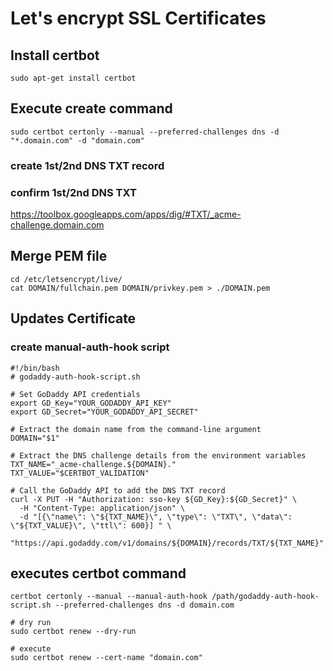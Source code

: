 # Let's encrypt SSL Certificates

## Install certbot
```shell
sudo apt-get install certbot
```

## Execute create command
```shell
sudo certbot certonly --manual --preferred-challenges dns -d "*.domain.com" -d "domain.com"
```
### create 1st/2nd DNS TXT record

### confirm 1st/2nd DNS TXT 
https://toolbox.googleapps.com/apps/dig/#TXT/_acme-challenge.domain.com


## Merge PEM file
```shell
cd /etc/letsencrypt/live/
cat DOMAIN/fullchain.pem DOMAIN/privkey.pem > ./DOMAIN.pem
```


## Updates Certificate

### create manual-auth-hook script

```shell
#!/bin/bash
# godaddy-auth-hook-script.sh

# Set GoDaddy API credentials
export GD_Key="YOUR_GODADDY_API_KEY"
export GD_Secret="YOUR_GODADDY_API_SECRET"

# Extract the domain name from the command-line argument
DOMAIN="$1"

# Extract the DNS challenge details from the environment variables
TXT_NAME="_acme-challenge.${DOMAIN}."
TXT_VALUE="$CERTBOT_VALIDATION"

# Call the GoDaddy API to add the DNS TXT record
curl -X PUT -H "Authorization: sso-key ${GD_Key}:${GD_Secret}" \
  -H "Content-Type: application/json" \
  -d "[{\"name\": \"${TXT_NAME}\", \"type\": \"TXT\", \"data\": \"${TXT_VALUE}\", \"ttl\": 600}] " \
  "https://api.godaddy.com/v1/domains/${DOMAIN}/records/TXT/${TXT_NAME}"
```

## executes certbot command
```shell
certbot certonly --manual --manual-auth-hook /path/godaddy-auth-hook-script.sh --preferred-challenges dns -d domain.com
```










```shell
# dry run
sudo certbot renew --dry-run 

# execute
sudo certbot renew --cert-name "domain.com"
```

